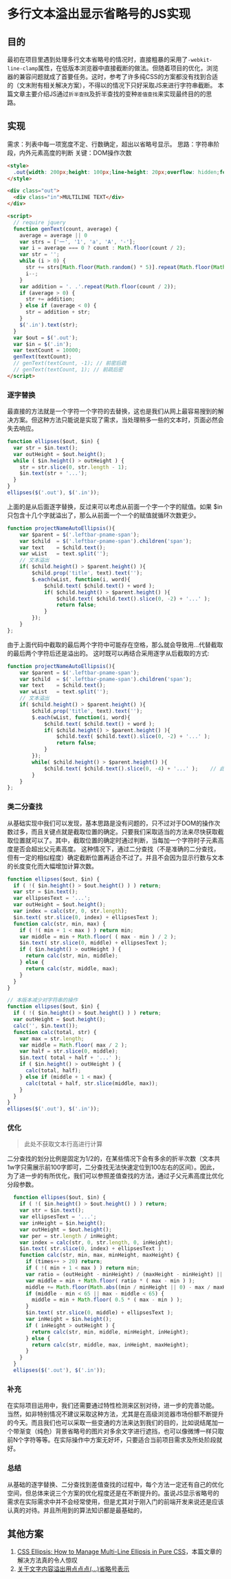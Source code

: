 # 多行文本溢出显示省略号的JS实现
## 目的
最初在项目里遇到处理多行文本省略号的情况时，直接粗暴的采用了`-webkit-line-clamp`属性，在低版本浏览器中直接截断的做法。但随着项目的优化，浏览器的兼容问题就成了首要任务。这时，参考了许多纯CSS的方案都没有找到合适的（文末附有相关解决方案），不得以的情况下只好采取JS来进行字符串截断。
本篇文章主要介绍JS通过`折半查找`及折半查找的变种`差值查找`来实现最终目的的思路。

## 实现
需求：列表中每一项宽度不定、行数确定，超出以省略号显示。
思路：字符串阶段，内外元素高度的判断
关键：DOM操作次数


```html
<style>
  .out{width: 200px;height: 100px;line-height: 20px;overflow: hidden;font-size: 16px;}
</style>

<div class="out">
  <div class="in">MULTILINE TEXT</div>
</div>

<script>
  // require jquery
  function genText(count, average) {
    average = average || 0
    var strs = ['一', '1', 'a', 'A', '-'];
    var i = average === 0 ? count : Math.floor(count / 2);
    var str = '';
    while (i > 0) {
      str += strs[Math.floor(Math.random() * 5)].repeat(Math.floor(Math.random() * 10) + 1);
      i--;
    }
    var addition = '. .'.repeat(Math.floor(count / 2));
    if (average > 0) {
      str += addition;
    } else if (average < 0) {
      str = addition + str;
    }
    $('.in').text(str);
  }
  var $out = $('.out');
  var $in = $('.in');
  var textCount = 10000;
  genText(textCount);
  // genText(textCount, -1); // 前密后疏
  // genText(textCount, 1); // 前疏后密
</script>
```

### 逐字替换
最直接的方法就是一个字符一个字符的去替换，这也是我们从网上最容易搜到的解决方案。但这种方法只能说是实现了需求，当处理稍多一些的文本时，页面必然会失去响应。

```js
function ellipses($out, $in) {
  var str = $in.text();
  var outHeight = $out.height();
  while ( $in.height() > outHeight ) {
    str = str.slice(0, str.length - 1);
    $in.text(str + '...');
  }
}
ellipses($('.out'), $('.in'));
```
上面的是从后面逐字替换，反过来可以考虑从前面一个字一个字的赋值。如果 $in 只包含十几个字就溢出了，那么从前面一个一个的赋值就循环次数更少。

```js
function projectNameAutoEllipsis(){
	var $parent = $('.leftbar-pname-span');
	var $child  = $('.leftbar-pname-span').children('span');
	var text    = $child.text();
	var wList   = text.split('');
	// 文本溢出
	if( $child.height() > $parent.height() ){
		$child.prop('title', text).text('');
		$.each(wList, function(i, word){
			$child.text( $child.text() + word );
			if( $child.height() > $parent.height() ){
				$child.text( $child.text().slice(0, -2) + '...' );
				return false;
			}
		});
	}
};
```
由于上面代码中截取的最后两个字符中可能存在空格，那么就会导致用...代替截取的最后两个字符后还是溢出的。
这时既可以再结合采用逐字从后截取的方式:
```js
function projectNameAutoEllipsis(){
	var $parent = $('.leftbar-pname-span');
	var $child  = $('.leftbar-pname-span').children('span');
	var text    = $child.text();
	var wList   = text.split('');
	// 文本溢出
	if( $child.height() > $parent.height() ){
		$child.prop('title', text).text('');
		$.each(wList, function(i, word){
			$child.text( $child.text() + word );
			if( $child.height() > $parent.height() ){
				$child.text( $child.text().slice(0, -2) + '...' );
				return false;
			}
		});
		while( $child.height() > $parent.height() ){
			$child.text( $child.text().slice(0, -4) + '...' );    // 此时字符串最后的字符是...占3个字符，因此3+1=4,即达到每次新的...替换一个有效字符
		}
	}
};
```




### 类二分查找
从基础实现中我们可以发现，基本思路是没有问题的，只不过对于DOM的操作次数过多，而且关键点就是截取位置的确定。只要我们采取适当的方法来尽快获取截取位置就可以了。其中，截取位置的确定时通过判断，当每加一个字符时子元素高度是否会超出父元素高度。
这种情况下，通过二分查找（不是准确的二分查找，但有一定的相似程度）确定截断位置再适合不过了。并且不会因为显示行数与文本的长度变化而大幅增加计算次数。

```js
function ellipses($out, $in) {
  if ( !( $in.height() > $out.height() ) ) return;
  var str = $in.text();
  var ellipsesText = '...';
  var outHeight = $out.height();
  var index = calc(str, 0, str.length);
  $in.text( str.slice(0, index) + ellipsesText );
  function calc(str, min, max) {
    if ( !( min + 1 < max ) ) return min;
    var middle = min + Math.floor( ( max - min ) / 2 );
    $in.text( str.slice(0, middle) + ellipsesText );
    if ( $in.height() > outHeight ) {
      return calc(str, min, middle);
    } else {
      return calc(str, middle, max);
    }
  }
}

// 本版本减少对字符串的操作
function ellipses($out, $in) {
  if ( !( $in.height() > $out.height() ) ) return;
  var outHeight = $out.height();
  calc('', $in.text());
  function calc(total, str) {
    var max = str.length;
    var middle = Math.floor( max / 2 );
    var half = str.slice(0, middle);
    $in.text( total + half + '...' );
    if ( $in.height() > outHeight ) {
      calc(total, half);
    } else if (middle + 1 < max) {
      calc(total + half, str.slice(middle, max));
    }
  }
}
ellipses($('.out'), $('.in'));
```

### 优化
> 此处不获取文本行高进行计算

二分查找的划分比例是固定为1/2的，在某些情况下会有多余的折半次数（文本共1w字只需展示前100字即可，二分查找无法快速定位到100左右的区间）。因此，为了进一步的有所优化，我们可以参照差值查找的方法，通过子父元素高度比优化分段参数。

```js
  function ellipses($out, $in) {
    if ( !( $in.height() > $out.height() ) ) return;
    var str = $in.text();
    var ellipsesText = '...';
    var inHeight = $in.height();
    var outHeight = $out.height();
    var per = str.length / inHeight;
    var index = calc(str, 0, str.length, 0, inHeight);
    $in.text( str.slice(0, index) + ellipsesText );
    function calc(str, min, max, minHeight, maxHeight) {
      if (times++ > 20) return;
      if ( !( min + 1 < max ) ) return min;
      var ratio = (outHeight - minHeight) / (maxHeight - minHeight) || 0.5;
      var middle = min + Math.floor( ratio * ( max - min ) );
      middle += Math.floor(Math.abs((min / minHeight || 0) - max / maxHeight) * (outHeight - minHeight));
      if (middle - min < 65 || max - middle < 65) {
        middle = min + Math.floor( 0.5 * ( max - min ) );
      }
      $in.text( str.slice(0, middle) + ellipsesText );
      var inHeight = $in.height();
      if ( inHeight > outHeight ) {
        return calc(str, min, middle, minHeight, inHeight);
      } else {
        return calc(str, middle, max, inHeight, maxHeight);
      }
    }
  }
  ellipses($('.out'), $('.in'));
```

### 补充
在实际项目运用中，我们还需要通过特性检测来区别对待，进一步的完善功能。
当然，如非特别情况不建议采取这种方法，尤其是在高级浏览器市场份额不断提升的今天。而且我们也可以采取一些变通的方法来达到我们的目的，比如说结尾加一个带渐变（纯色）背景省略号的图片对多余文字进行遮挡，也可以像微博一样只取前N个字符等等。在实际操作中方案无好坏，只要适合当前项目需求及所处阶段就好。

### 总结
从基础的逐字替换、二分查找到差值查找的过程中，每个方法一定还有自己的优化空间，但总体来说三个方案的优化程度还是在不断提升的。虽说JS显示省略号的需求在实际需求中并不会经常使用，但是尤其对于刚入门的前端开发来说还是应该认真的对待。并且所用到的算法知识都是最基础的，


## 其他方案
1. [CSS Ellipsis: How to Manage Multi-Line Ellipsis in Pure CSS](http://dev.mobify.com/blog/multiline-ellipsis-in-pure-css/)，本篇文章的解决方法真的令人惊叹
1. [关于文字内容溢出用点点点(…)省略号表示](http://www.zhangxinxu.com/wordpress/2009/09/%E5%85%B3%E4%BA%8E%E6%96%87%E5%AD%97%E5%86%85%E5%AE%B9%E6%BA%A2%E5%87%BA%E7%94%A8%E7%82%B9%E7%82%B9%E7%82%B9-%E7%9C%81%E7%95%A5%E5%8F%B7%E8%A1%A8%E7%A4%BA/)
